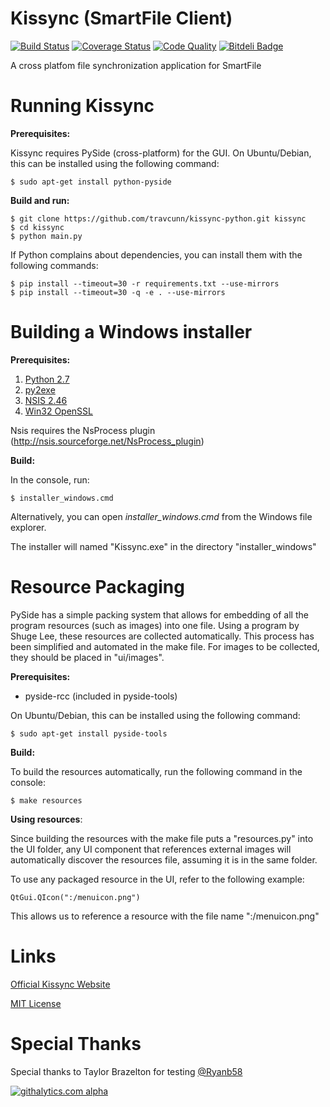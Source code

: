 Kissync (SmartFile Client)
==========================
[![Build Status](https://travis-ci.org/travcunn/kissync-python.png?branch=master)](https://travis-ci.org/travcunn/kissync-python) [![Coverage Status](https://coveralls.io/repos/kissync/kissync-python/badge.png?branch=master)](https://coveralls.io/r/kissync/kissync-python?branch=master) [![Code Quality](https://landscape.io/github/travcunn/kissync-python/master/landscape.png)](https://landscape.io/github/travcunn/kissync-python/master) [![Bitdeli Badge](https://d2weczhvl823v0.cloudfront.net/travcunn/kissync-python/trend.png)](https://bitdeli.com/free "Bitdeli Badge")

A cross platfom file synchronization application for SmartFile


Running Kissync
===============

__Prerequisites:__

Kissync requires PySide (cross-platform) for the GUI. On Ubuntu/Debian, this can be installed using the following command:

    $ sudo apt-get install python-pyside

__Build and run:__

    $ git clone https://github.com/travcunn/kissync-python.git kissync
    $ cd kissync
    $ python main.py


If Python complains about dependencies, you can install them with the following commands:

    $ pip install --timeout=30 -r requirements.txt --use-mirrors
    $ pip install --timeout=30 -q -e . --use-mirrors


Building a Windows installer
=====================
__Prerequisites:__

1. [Python 2.7](http://www.python.org/ftp/python/2.7.5/python-2.7.5.msi)
2. [py2exe](http://sourceforge.net/projects/py2exe/files/py2exe/0.6.9/py2exe-0.6.9.win32-py2.7.exe/download)
3. [NSIS 2.46](http://prdownloads.sourceforge.net/nsis/nsis-2.46-setup.exe?download)
4. [Win32 OpenSSL](http://www.slproweb.com/products/Win32OpenSSL.html)

Nsis requires the NsProcess plugin (http://nsis.sourceforge.net/NsProcess_plugin)

__Build:__

In the console, run:

    $ installer_windows.cmd

Alternatively, you can open *installer_windows.cmd* from the Windows file explorer.

The installer will named "Kissync.exe" in the directory "installer_windows"


Resource Packaging
===============
PySide has a simple packing system that allows for embedding of all the program resources (such as images) into one file. Using a program by Shuge Lee, these resources are collected automatically. This process has been simplified and automated in the make file. For images to be collected, they should be placed in "ui/images".

__Prerequisites:__ 

* pyside-rcc (included in pyside-tools)

On Ubuntu/Debian, this can be installed using the following command:

    $ sudo apt-get install pyside-tools

__Build:__

To build the resources automatically, run the following command in the console:

    $ make resources

__Using resources__:

Since building the resources with the make file puts a "resources.py" into the UI folder, any UI component that references external images will automatically discover the resources file, assuming it is in the same folder. 

To use any packaged resource in the UI, refer to the following example:
 
    QtGui.QIcon(":/menuicon.png")

This allows us to reference a resource with the file name ":/menuicon.png"

Links
====
[Official Kissync Website](http://www.kissync.com)

[MIT License](https://github.com/kissync/kissync-python/blob/master/LICENSE.MIT)

Special Thanks
==============
Special thanks to Taylor Brazelton for testing [@Ryanb58](https://twitter.com/Ryanb58)

[![githalytics.com alpha](https://cruel-carlota.pagodabox.com/83ebee1008a3caf7f74f8a98c5b44cea "githalytics.com")](http://githalytics.com/kissync/kissync-python)
